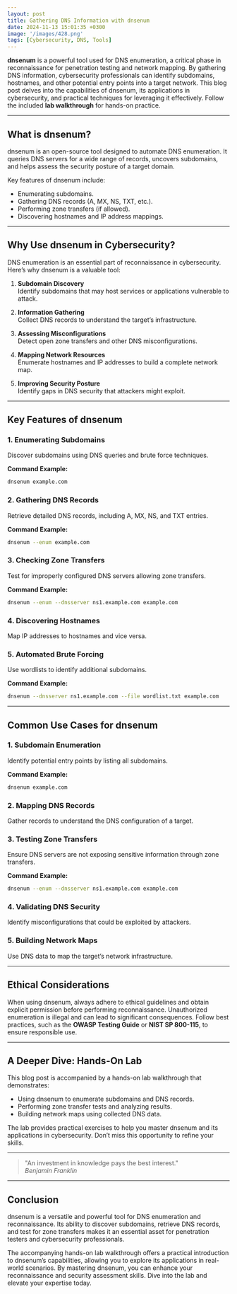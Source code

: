 ```yaml
---
layout: post
title: Gathering DNS Information with dnsenum
date: 2024-11-13 15:01:35 +0300
image: '/images/428.png'
tags: [Cybersecurity, DNS, Tools]
---
```


**dnsenum** is a powerful tool used for DNS enumeration, a critical phase in reconnaissance for penetration testing and network mapping. By gathering DNS information, cybersecurity professionals can identify subdomains, hostnames, and other potential entry points into a target network. This blog post delves into the capabilities of dnsenum, its applications in cybersecurity, and practical techniques for leveraging it effectively. Follow the included **lab walkthrough** for hands-on practice.

---

## What is dnsenum?

dnsenum is an open-source tool designed to automate DNS enumeration. It queries DNS servers for a wide range of records, uncovers subdomains, and helps assess the security posture of a target domain.

Key features of dnsenum include:
- Enumerating subdomains.  
- Gathering DNS records (A, MX, NS, TXT, etc.).  
- Performing zone transfers (if allowed).  
- Discovering hostnames and IP address mappings.  

---

## Why Use dnsenum in Cybersecurity?

DNS enumeration is an essential part of reconnaissance in cybersecurity. Here’s why dnsenum is a valuable tool:

1. **Subdomain Discovery**  
   Identify subdomains that may host services or applications vulnerable to attack.

2. **Information Gathering**  
   Collect DNS records to understand the target’s infrastructure.

3. **Assessing Misconfigurations**  
   Detect open zone transfers and other DNS misconfigurations.

4. **Mapping Network Resources**  
   Enumerate hostnames and IP addresses to build a complete network map.

5. **Improving Security Posture**  
   Identify gaps in DNS security that attackers might exploit.

---

## Key Features of dnsenum

### 1. **Enumerating Subdomains**
Discover subdomains using DNS queries and brute force techniques.

**Command Example:**
```bash
dnsenum example.com
```

### 2. **Gathering DNS Records**
Retrieve detailed DNS records, including A, MX, NS, and TXT entries.

**Command Example:**
```bash
dnsenum --enum example.com
```

### 3. **Checking Zone Transfers**
Test for improperly configured DNS servers allowing zone transfers.

**Command Example:**
```bash
dnsenum --enum --dnsserver ns1.example.com example.com
```

### 4. **Discovering Hostnames**
Map IP addresses to hostnames and vice versa.

### 5. **Automated Brute Forcing**
Use wordlists to identify additional subdomains.

**Command Example:**
```bash
dnsenum --dnsserver ns1.example.com --file wordlist.txt example.com
```

---

## Common Use Cases for dnsenum

### 1. **Subdomain Enumeration**
Identify potential entry points by listing all subdomains.

**Command Example:**
```bash
dnsenum example.com
```

### 2. **Mapping DNS Records**
Gather records to understand the DNS configuration of a target.

### 3. **Testing Zone Transfers**
Ensure DNS servers are not exposing sensitive information through zone transfers.

**Command Example:**
```bash
dnsenum --enum --dnsserver ns1.example.com example.com
```

### 4. **Validating DNS Security**
Identify misconfigurations that could be exploited by attackers.

### 5. **Building Network Maps**
Use DNS data to map the target’s network infrastructure.

---

## Ethical Considerations

When using dnsenum, always adhere to ethical guidelines and obtain explicit permission before performing reconnaissance. Unauthorized enumeration is illegal and can lead to significant consequences. Follow best practices, such as the **OWASP Testing Guide** or **NIST SP 800-115**, to ensure responsible use.

---

## A Deeper Dive: Hands-On Lab

This blog post is accompanied by a hands-on lab walkthrough that demonstrates:
- Using dnsenum to enumerate subdomains and DNS records.
- Performing zone transfer tests and analyzing results.
- Building network maps using collected DNS data.

The lab provides practical exercises to help you master dnsenum and its applications in cybersecurity. Don’t miss this opportunity to refine your skills.

---

> "An investment in knowledge pays the best interest."  
> <cite>Benjamin Franklin</cite>

---

## Conclusion

dnsenum is a versatile and powerful tool for DNS enumeration and reconnaissance. Its ability to discover subdomains, retrieve DNS records, and test for zone transfers makes it an essential asset for penetration testers and cybersecurity professionals.

The accompanying hands-on lab walkthrough offers a practical introduction to dnsenum’s capabilities, allowing you to explore its applications in real-world scenarios. By mastering dnsenum, you can enhance your reconnaissance and security assessment skills. Dive into the lab and elevate your expertise today.
